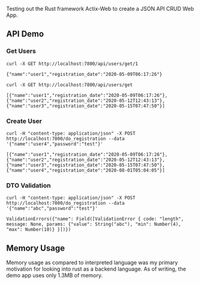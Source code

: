 Testing out the Rust framework Actix-Web to create a JSON API CRUD Web App.

## API Demo

### Get Users

``` 
curl -X GET http://localhost:7800/api/users/get/1
```

``` 
{"name":"user1","registration_date":"2020-05-09T06:17:26"}
```

``` 
curl -X GET http://localhost:7800/api/users/get
```

``` 
[{"name":"user1","registration_date":"2020-05-09T06:17:26"},{"name":"user2","registration_date":"2020-05-12T12:43:13"},{"name":"user3","registration_date":"2020-05-15T07:47:50"}]
```

### Create User

``` 
curl -H "content-type: application/json" -X POST http://localhost:7800/do_registration --data '{"name":"user4","password":"test"}'
```

``` 
[{"name":"user1","registration_date":"2020-05-09T06:17:26"},{"name":"user2","registration_date":"2020-05-12T12:43:13"},{"name":"user3","registration_date":"2020-05-15T07:47:50"},{"name":"user4","registration_date":"2020-08-01T05:04:05"}]
```

### DTO Validation

``` 
curl -H "content-type: application/json" -X POST http://localhost:7800/do_registration --data '{"name":"abc","password":"test"}'
```

``` 
ValidationErrors({"name": Field([ValidationError { code: "length", message: None, params: {"value": String("abc"), "min": Number(4), "max": Number(10)} }])})
```

## Memory Usage

Memory usage as compared to interpreted language was my primary motivation for looking into rust as a backend language. As of writing, the demo app uses only 1.3MB of memory.
